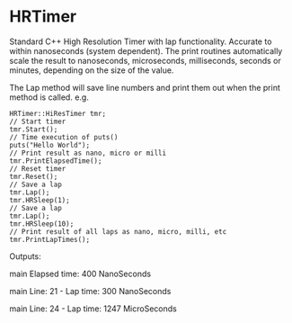# HRTimer
Standard C++ High Resolution Timer with lap functionality. Accurate to within nanoseconds (system dependent). The print routines automatically scale the result to nanoseconds, microseconds, milliseconds, seconds or minutes, depending on the size of the value.

The Lap method will save line numbers and print them out when the print method is called. e.g.

	HRTimer::HiResTimer tmr;
	// Start timer
	tmr.Start();
	// Time execution of puts()
	puts("Hello World");
	// Print result as nano, micro or milli 
	tmr.PrintElapsedTime();
	// Reset timer
	tmr.Reset();
	// Save a lap
	tmr.Lap();
	tmr.HRSleep(1);
	// Save a lap
	tmr.Lap();
	tmr.HRSleep(10);
	// Print result of all laps as nano, micro, milli, etc
	tmr.PrintLapTimes();
  
  Outputs:
  
main Elapsed time: 400 NanoSeconds

main Line: 21 - Lap time: 300 NanoSeconds

main Line: 24 - Lap time: 1247 MicroSeconds
